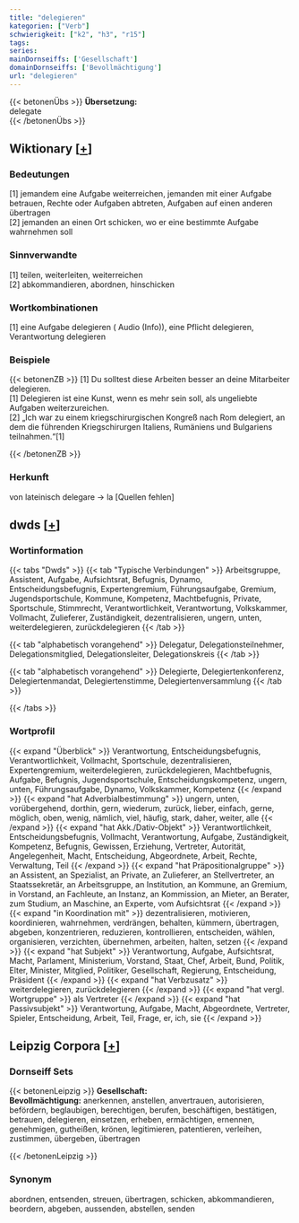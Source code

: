 ```yaml
---
title: "delegieren"
kategorien: ["Verb"]
schwierigkeit: ["k2", "h3", "r15"]
tags:
series:
mainDornseiffs: ['Gesellschaft']
domainDornseiffs: ['Bevollmächtigung']
url: "delegieren"
---
```


{{< betonenÜbs >}}
**Übersetzung:**  
delegate  
{{< /betonenÜbs >}}

## Wiktionary [[+](https://de.wiktionary.org/wiki/delegieren)]

### Bedeutungen
[1] jemandem eine Aufgabe weiterreichen, jemanden mit einer Aufgabe betrauen, Rechte oder Aufgaben abtreten, Aufgaben auf einen anderen übertragen  
[2] jemanden an einen Ort schicken, wo er eine bestimmte Aufgabe wahrnehmen soll  

### Sinnverwandte
[1] teilen, weiterleiten, weiterreichen  
[2] abkommandieren, abordnen, hinschicken  

### Wortkombinationen
[1] eine Aufgabe delegieren ( Audio (Info)), eine Pflicht delegieren, Verantwortung delegieren  

### Beispiele
{{< betonenZB >}}
[1] Du solltest diese Arbeiten besser an deine Mitarbeiter delegieren.  
[1] Delegieren ist eine Kunst, wenn es mehr sein soll, als ungeliebte Aufgaben weiterzureichen.  
[2] „Ich war zu einem kriegschirurgischen Kongreß nach Rom delegiert, an dem die führenden Kriegschirurgen Italiens, Rumäniens und Bulgariens teilnahmen.“[1]  

{{< /betonenZB >}}
### Herkunft
von lateinisch delegare → la [Quellen fehlen]  



## dwds [[+](https://www.dwds.de/wb/delegieren)]

### Wortinformation
{{< tabs "Dwds" >}}
{{< tab "Typische Verbindungen" >}}
Arbeitsgruppe, Assistent, Aufgabe, Aufsichtsrat, Befugnis, Dynamo, Entscheidungsbefugnis, Expertengremium, Führungsaufgabe, Gremium, Jugendsportschule, Kommune, Kompetenz, Machtbefugnis, Private, Sportschule, Stimmrecht, Verantwortlichkeit, Verantwortung, Volkskammer, Vollmacht, Zulieferer, Zuständigkeit, dezentralisieren, ungern, unten, weiterdelegieren, zurückdelegieren
{{< /tab >}}

{{< tab "alphabetisch vorangehend" >}}
Delegatur, Delegationsteilnehmer, Delegationsmitglied, Delegationsleiter, Delegationskreis
{{< /tab >}}

{{< tab "alphabetisch vorangehend" >}}
Delegierte, Delegiertenkonferenz, Delegiertenmandat, Delegiertenstimme, Delegiertenversammlung
{{< /tab >}}

{{< /tabs >}}

### Wortprofil
{{< expand "Überblick" >}} Verantwortung, Entscheidungsbefugnis, Verantwortlichkeit, Vollmacht, Sportschule, dezentralisieren, Expertengremium, weiterdelegieren, zurückdelegieren, Machtbefugnis, Aufgabe, Befugnis, Jugendsportschule, Entscheidungskompetenz, ungern, unten, Führungsaufgabe, Dynamo, Volkskammer, Kompetenz {{< /expand >}}
{{< expand "hat Adverbialbestimmung" >}} ungern, unten, vorübergehend, dorthin, gern, wiederum, zurück, lieber, einfach, gerne, möglich, oben, wenig, nämlich, viel, häufig, stark, daher, weiter, alle {{< /expand >}}
{{< expand "hat Akk./Dativ-Objekt" >}} Verantwortlichkeit, Entscheidungsbefugnis, Vollmacht, Verantwortung, Aufgabe, Zuständigkeit, Kompetenz, Befugnis, Gewissen, Erziehung, Vertreter, Autorität, Angelegenheit, Macht, Entscheidung, Abgeordnete, Arbeit, Rechte, Verwaltung, Teil {{< /expand >}}
{{< expand "hat Präpositionalgruppe" >}} an Assistent, an Spezialist, an Private, an Zulieferer, an Stellvertreter, an Staatssekretär, an Arbeitsgruppe, an Institution, an Kommune, an Gremium, in Vorstand, an Fachleute, an Instanz, an Kommission, an Mieter, an Berater, zum Studium, an Maschine, an Experte, vom Aufsichtsrat {{< /expand >}}
{{< expand "in Koordination mit" >}} dezentralisieren, motivieren, koordinieren, wahrnehmen, verdrängen, behalten, kümmern, übertragen, abgeben, konzentrieren, reduzieren, kontrollieren, entscheiden, wählen, organisieren, verzichten, übernehmen, arbeiten, halten, setzen {{< /expand >}}
{{< expand "hat Subjekt" >}} Verantwortung, Aufgabe, Aufsichtsrat, Macht, Parlament, Ministerium, Vorstand, Staat, Chef, Arbeit, Bund, Politik, Elter, Minister, Mitglied, Politiker, Gesellschaft, Regierung, Entscheidung, Präsident {{< /expand >}}
{{< expand "hat Verbzusatz" >}} weiterdelegieren, zurückdelegieren {{< /expand >}}
{{< expand "hat vergl. Wortgruppe" >}} als Vertreter {{< /expand >}}
{{< expand "hat Passivsubjekt" >}} Verantwortung, Aufgabe, Macht, Abgeordnete, Vertreter, Spieler, Entscheidung, Arbeit, Teil, Frage, er, ich, sie {{< /expand >}}

## Leipzig Corpora [[+](https://corpora.uni-leipzig.de/en/res?word=delegieren&corpusId=deu_newscrawl-public_2018)]

### Dornseiff Sets
{{< betonenLeipzig >}}
**Gesellschaft:**  
**Bevollmächtigung:** anerkennen, anstellen, anvertrauen, autorisieren, befördern, beglaubigen, berechtigen, berufen, beschäftigen, bestätigen, betrauen, delegieren, einsetzen, erheben, ermächtigen, ernennen, genehmigen, gutheißen, krönen, legitimieren, patentieren, verleihen, zustimmen, übergeben, übertragen  

{{< /betonenLeipzig >}}

### Synonym
abordnen, entsenden, streuen, übertragen, schicken, abkommandieren, beordern, abgeben, aussenden, abstellen, senden

